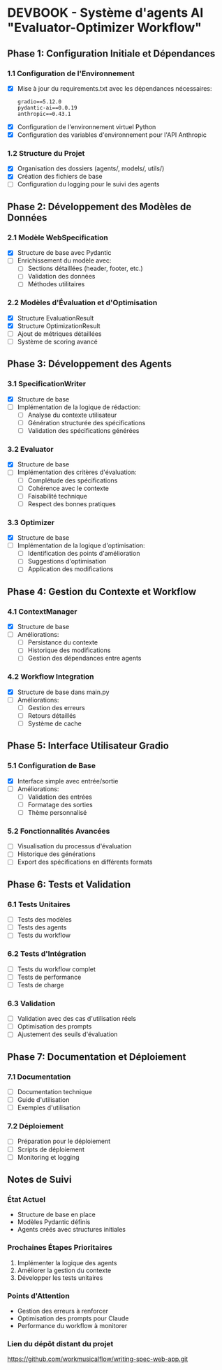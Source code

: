# DEVBOOK - Système d'agents AI "Evaluator-Optimizer Workflow"

## Phase 1: Configuration Initiale et Dépendances

### 1.1 Configuration de l'Environnement

- [x] Mise à jour du requirements.txt avec les dépendances nécessaires:
  ```
  gradio==5.12.0
  pydantic-ai==0.0.19
  anthropic==0.43.1
  ```
- [x] Configuration de l'environnement virtuel Python
- [x] Configuration des variables d'environnement pour l'API Anthropic

### 1.2 Structure du Projet

- [x] Organisation des dossiers (agents/, models/, utils/)
- [x] Création des fichiers de base
- [ ] Configuration du logging pour le suivi des agents

## Phase 2: Développement des Modèles de Données

### 2.1 Modèle WebSpecification

- [x] Structure de base avec Pydantic
- [ ] Enrichissement du modèle avec:
  - [ ] Sections détaillées (header, footer, etc.)
  - [ ] Validation des données
  - [ ] Méthodes utilitaires

### 2.2 Modèles d'Évaluation et d'Optimisation

- [x] Structure EvaluationResult
- [x] Structure OptimizationResult
- [ ] Ajout de métriques détaillées
- [ ] Système de scoring avancé

## Phase 3: Développement des Agents

### 3.1 SpecificationWriter

- [x] Structure de base
- [ ] Implémentation de la logique de rédaction:
  - [ ] Analyse du contexte utilisateur
  - [ ] Génération structurée des spécifications
  - [ ] Validation des spécifications générées

### 3.2 Evaluator

- [x] Structure de base
- [ ] Implémentation des critères d'évaluation:
  - [ ] Complétude des spécifications
  - [ ] Cohérence avec le contexte
  - [ ] Faisabilité technique
  - [ ] Respect des bonnes pratiques

### 3.3 Optimizer

- [x] Structure de base
- [ ] Implémentation de la logique d'optimisation:
  - [ ] Identification des points d'amélioration
  - [ ] Suggestions d'optimisation
  - [ ] Application des modifications

## Phase 4: Gestion du Contexte et Workflow

### 4.1 ContextManager

- [x] Structure de base
- [ ] Améliorations:
  - [ ] Persistance du contexte
  - [ ] Historique des modifications
  - [ ] Gestion des dépendances entre agents

### 4.2 Workflow Integration

- [x] Structure de base dans main.py
- [ ] Améliorations:
  - [ ] Gestion des erreurs
  - [ ] Retours détaillés
  - [ ] Système de cache

## Phase 5: Interface Utilisateur Gradio

### 5.1 Configuration de Base

- [x] Interface simple avec entrée/sortie
- [ ] Améliorations:
  - [ ] Validation des entrées
  - [ ] Formatage des sorties
  - [ ] Thème personnalisé

### 5.2 Fonctionnalités Avancées

- [ ] Visualisation du processus d'évaluation
- [ ] Historique des générations
- [ ] Export des spécifications en différents formats

## Phase 6: Tests et Validation

### 6.1 Tests Unitaires

- [ ] Tests des modèles
- [ ] Tests des agents
- [ ] Tests du workflow

### 6.2 Tests d'Intégration

- [ ] Tests du workflow complet
- [ ] Tests de performance
- [ ] Tests de charge

### 6.3 Validation

- [ ] Validation avec des cas d'utilisation réels
- [ ] Optimisation des prompts
- [ ] Ajustement des seuils d'évaluation

## Phase 7: Documentation et Déploiement

### 7.1 Documentation

- [ ] Documentation technique
- [ ] Guide d'utilisation
- [ ] Exemples d'utilisation

### 7.2 Déploiement

- [ ] Préparation pour le déploiement
- [ ] Scripts de déploiement
- [ ] Monitoring et logging

## Notes de Suivi

### État Actuel

- Structure de base en place
- Modèles Pydantic définis
- Agents créés avec structures initiales

### Prochaines Étapes Prioritaires

1. Implémenter la logique des agents
2. Améliorer la gestion du contexte
3. Développer les tests unitaires

### Points d'Attention

- Gestion des erreurs à renforcer
- Optimisation des prompts pour Claude
- Performance du workflow à monitorer

### Lien du dépôt distant du projet

https://github.com/workmusicalflow/writing-spec-web-app.git
